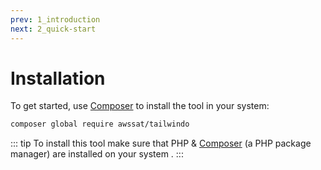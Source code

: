 ```yaml
---
prev: 1_introduction
next: 2_quick-start
---
```


# Installation

To get started, use [Composer](https://getcomposer.org/doc/00-intro.md) to install the tool in your system:
```bash
composer global require awssat/tailwindo
```
::: tip
To install this tool make sure that PHP & [Composer](https://getcomposer.org/doc/00-intro.md) (a PHP package manager) are installed on your system .
:::
